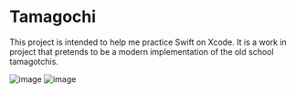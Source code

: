 # Tamagochi

This project is intended to help me practice Swift on Xcode. It is a work in project that pretends to be a modern implementation of the old school tamagotchis.

![image](https://user-images.githubusercontent.com/95516694/200204337-d56f031e-1f59-4d52-a3c0-ee8b0bdc8257.png)
![image](https://user-images.githubusercontent.com/95516694/200204352-43dd2431-0250-4665-9a69-a97b8ba34073.png)
